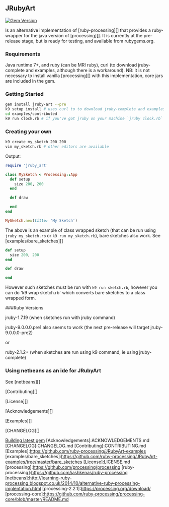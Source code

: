 ## JRubyArt
[![Gem Version](https://badge.fury.io/rb/jruby_art.svg)](http://badge.fury.io/rb/jruby_art)

Is an alternative implementation of [ruby-processing][] that provides a ruby-wrapper for the java version of [processing][]. It is currently at the pre-release stage, but is ready for testing, and available from rubygems.org.

### Requirements

Java runtime 7+, and ruby (can be MRI ruby), curl (to download jruby-complete and examples, although there is a  workaround). NB: it is not necessary to install vanilla [processing][] with this implementation, core jars are included in the gem.

### Getting Started

```bash
gem install jruby-art --pre
k9 setup install # uses curl to to download jruby-complete and examples
cd examples/contributed
k9 run clock.rb # if you've got jruby on your machine `jruby clock.rb` also works
```

### Creating your own
```bash
k9 create my_sketch 200 200
vim my_sketch.rb # other editors are available
```
Output:
```ruby
require 'jruby_art'

class MySketch < Processing::App
  def setup
    size 200, 200
  end

  def draw

  end
end

MySketch.new(title: 'My Sketch')
```
The above is an example of class wrapped sketch (that can be run using `jruby my_sketch.rb` or `k9 run my_sketch.rb`), bare sketches also work. See [examples/bare_sketches][]
```ruby
def setup
  size 200, 200
end

def draw

end
```
However such sketches must be run with `k9 run sketch.rb`, however you can do 'k9 wrap sketch.rb` which converts bare sketches to a class wrapped form.

###Ruby Versions

jruby-1.7.19 (when sketches run with jruby command)

jruby-9.0.0.0.pre1 also seems to work (the next pre-release will target jruby-9.0.0.0-pre2)

or

ruby-2.1.2+ (when sketches are run using k9 command, ie using jruby-complete)

### Using netbeans as an ide for JRubyArt

See [netbeans][]

[Contributing][]

[License][]

[Acknowledgements][]

[Examples][]

[CHANGELOG][]

[Building latest gem](https://github.com/ruby-processing/JRubyArt/wiki/Building-latest-gem/)
[Acknowledgements]:ACKNOWLEDGEMENTS.md
[CHANGELOG]:CHANGELOG.md
[Contributing]:CONTRIBUTING.md
[Examples]:https://github.com/ruby-processing/JRubyArt-examples
[examples/bare_sketches]:https://github.com/ruby-processing/JRubyArt-examples/tree/master/bare_sketches
[License]:LICENSE.md
[processing]:https://github.com/processing/processing
[ruby-processing]:https://github.com/jashkenas/ruby-processing
[netbeans]:http://learning-ruby-processing.blogspot.co.uk/2014/10/alternative-ruby-processing-implentation.html
[processing-2.2.1]:https://processing.org/download/
[processing-core]:https://github.com/ruby-processing/processing-core/blob/master/README.md
